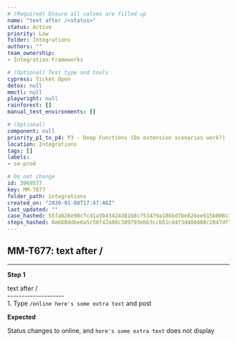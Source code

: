 ```yaml
---
# (Required) Ensure all values are filled up
name: "text after /<status>"
status: Active
priority: Low
folder: Integrations
authors: ""
team_ownership: 
- Integration Frameworks

# (Optional) Test type and tools
cypress: Ticket Open
detox: null
mmctl: null
playwright: null
rainforest: []
manual_test_environments: []

# (Optional)
component: null
priority_p1_to_p4: P3 - Deep Functions (Do extensive scenarios work?)
location: Integrations
tags: []
labels: 
- se-prod

# Do not change
id: 3969577
key: MM-T677
folder_path: integrations
created_on: "2020-01-08T17:47:46Z"
last_updated: ""
case_hashed: 55fab26e98cfcd1a3b43424381b8c753479a186bd7be826ee915b808c32958db126e946522d86bfd37c6304f04d18335
steps_hashed: 8e668ddbe6a5c58f42a08c389793ebb3ccb51cd4f3d400488c2047df78d60dbb6b434e010c83ce9e15bfc7096e191a14
---
```


## MM-T677: text after /<status>

---

**Step 1**

text after /\
\--------------------\
1\. Type `/online here's some extra text` and post

**Expected**

Status changes to online, and `here's some extra text` does not display
